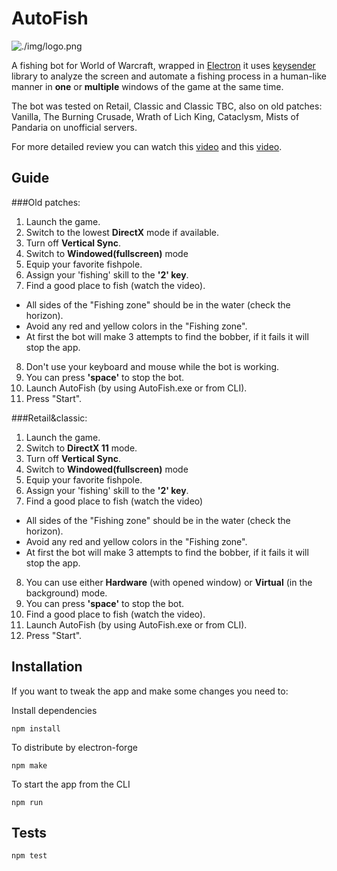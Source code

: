 # AutoFish

![./img/logo.png](AutoFish)

A fishing bot for World of Warcraft, wrapped in [Electron](https://github.com/electron/electron) it uses [keysender](https://github.com/Krombik/keysender) library to analyze the screen and automate a fishing process in a human-like manner in __one__ or __multiple__ windows of the game at the same time.

The bot was tested on Retail, Classic and Classic TBC, also on old patches: Vanilla, The Burning Crusade, Wrath of Lich King, Cataclysm, Mists of Pandaria on unofficial servers.

For more detailed review you can watch this [video](https://www.youtube.com/watch?v=e0D5dBptQUg&ab_channel=olesgeras) and this [video](https://www.youtube.com/olesgeras).

## Guide

###Old patches:
1. Launch the game.
2. Switch to the lowest __DirectX__ mode if available.
3. Turn off __Vertical Sync__.
4. Switch to __Windowed(fullscreen)__ mode
5. Equip your favorite fishpole.
6. Assign your 'fishing' skill to the __'2' key__.
7. Find a good place to fish (watch the video).
  - All sides of the "Fishing zone" should be in the water (check the horizon).
  - Avoid any red and yellow colors in the "Fishing zone".
  - At first the bot will make 3 attempts to find the bobber, if it fails it will stop the app.
8. Don't use your keyboard and mouse while the bot is working.
9. You can press __'space'__ to stop the bot.
10. Launch AutoFish (by using AutoFish.exe or from CLI).
11. Press "Start".

###Retail&classic:
1. Launch the game.
2. Switch to __DirectX 11__ mode.
3. Turn off __Vertical Sync__.
4. Switch to __Windowed(fullscreen)__ mode
5. Equip your favorite fishpole.
6. Assign your 'fishing' skill to the __'2' key__.
7. Find a good place to fish (watch the video)
  - All sides of the "Fishing zone" should be in the water (check the horizon).
  - Avoid any red and yellow colors in the "Fishing zone".
  - At first the bot will make 3 attempts to find the bobber, if it fails it will stop the app.
8. You can use either __Hardware__ (with opened window) or __Virtual__ (in the background) mode.
9. You can press __'space'__ to stop the bot.
10. Find a good place to fish (watch the video).
11. Launch AutoFish (by using AutoFish.exe or from CLI).
12. Press "Start".


## Installation
If you want to tweak the app and make some changes you need to:

Install dependencies
```
npm install
```
To distribute by electron-forge
```
npm make
```
To start the app from the CLI
```
npm run
```

## Tests
```
npm test
```
